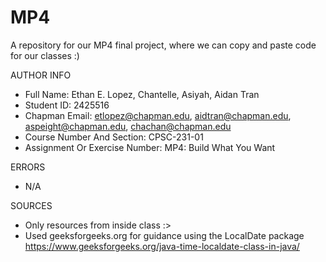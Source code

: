 # MP4
A repository for our MP4 final project, where we can copy and paste code for our classes :)

AUTHOR INFO

- Full Name: Ethan E. Lopez, Chantelle, Asiyah, Aidan Tran
- Student ID: 2425516
- Chapman Email: etlopez@chapman.edu, aidtran@chapman.edu, aspeight@chapman.edu, chachan@chapman.edu
- Course Number And Section: CPSC-231-01
- Assignment Or Exercise Number: MP4: Build What You Want

ERRORS

- N/A

SOURCES

- Only resources from inside class :>
- Used geeksforgeeks.org for guidance using the LocalDate package
    https://www.geeksforgeeks.org/java-time-localdate-class-in-java/

